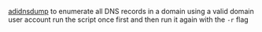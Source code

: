 
[adidnsdump](https://github.com/dirkjanm/adidnsdump) to enumerate all DNS records in a domain using a valid domain user account
run the script once first and then run it again with the `-r` flag
